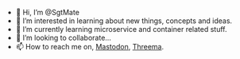 - 👋 Hi, I’m @SgtMate
- 👀 I’m interested in learning about new things, concepts and ideas.
- 🌱 I’m currently learning microservice and container related stuff.
- 💞️ I’m looking to collaborate...
- 📫 How to reach me on, [Mastodon](https://chaos.social/@sgtmate), [Threema](https://threema.id/R8D968BU).

<!---
SgtMate/SgtMate is a ✨ special ✨ repository because its `README.md` (this file) appears on your GitHub profile.
You can click the Preview link to take a look at your changes.
--->

